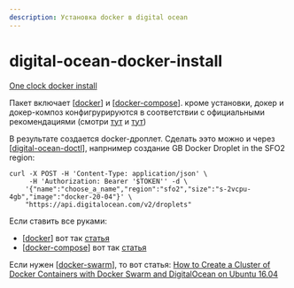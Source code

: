 ```yaml
---
description: Установка docker в digital ocean
---
```

# digital-ocean-docker-install

[One clock docker install](https://marketplace.digitalocean.com/apps/docker)

Пакет включает [[docker]] и [[docker-compose]]. кроме установки, докер и докер-композ конфигрурируются в соответствии с официальными рекомендациями (смотри [тут](https://docs.docker.com/engine/install/ubuntu/) и [тут](https://docs.docker.com/compose/install/#install-compose))

В результате создается docker-дроплет. Сделать ээто можно и через [[digital-ocean-doctl]], напрнимер создание GB Docker Droplet in the SFO2 region:

```shell
curl -X POST -H 'Content-Type: application/json' \
     -H 'Authorization: Bearer '$TOKEN'' -d \
    '{"name":"choose_a_name","region":"sfo2","size":"s-2vcpu-4gb","image":"docker-20-04"}' \
    "https://api.digitalocean.com/v2/droplets"
```

Если ставить все руками:

- [[docker]] вот так [статья](https://www.digitalocean.com/community/tutorials/how-to-install-and-use-docker-on-ubuntu-18-04)
- [[docker-compose]] вот так [статья](https://www.digitalocean.com/community/tutorial_collections/how-to-install-docker-compose)

Если нужен [[docker-swarm]], то вот статья: [How to Create a Cluster of Docker Containers with Docker Swarm and DigitalOcean on Ubuntu 16.04](https://www.digitalocean.com/community/tutorials/how-to-create-a-cluster-of-docker-containers-with-docker-swarm-and-digitalocean-on-ubuntu-16-04)

[//begin]: # "Autogenerated link references for markdown compatibility"
[docker]: ../lists/docker "Docker"
[docker-compose]: docker-compose "Docker-compose"
[digital-ocean-doctl]: digital-ocean-doctl "digital-ocean-doctl"
[docker]: ../lists/docker "Docker"
[docker-compose]: docker-compose "Docker-compose"
[docker-swarm]: docker-swarm "docker-swarm"
[//end]: # "Autogenerated link references"